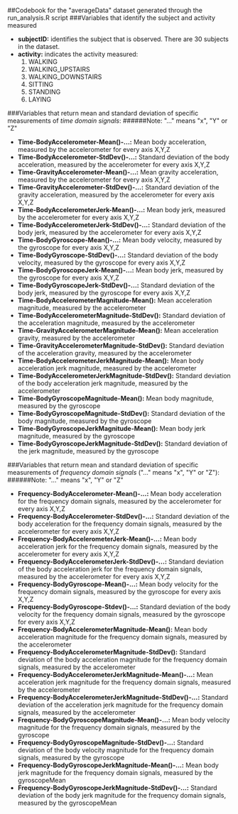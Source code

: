 ##Codebook for the "averageData" dataset generated through the run_analysis.R script
###Variables that identify the subject and activity measured
- **subjectID:** identifies the subject that is observed. There are 30 subjects in the dataset.
- **activity:** indicates the activity measured:
    1. WALKING
    2. WALKING_UPSTAIRS
    3. WALKING_DOWNSTAIRS
    4. SITTING
    5. STANDING
    6. LAYING

###Variables that return mean and standard deviation of specific measurements of *time domain signals*: 
######Note: "..." means "x", "Y" or "Z"
- **Time-BodyAccelerometer-Mean()-...:** Mean body acceleration, measured by the accelerometer for every axis X,Y,Z
- **Time-BodyAccelerometer-StdDev()-...:** Standard deviation of the body acceleration, measured by the accelerometer for every axis X,Y,Z
- **Time-GravityAccelerometer-Mean()-...:** Mean gravity acceleration, measured by the accelerometer for every axis X,Y,Z
- **Time-GravityAccelerometer-StdDev()-...:** Standard deviation of the gravity acceleration, measured by the accelerometer for every axis X,Y,Z
- **Time-BodyAccelerometerJerk-Mean()-...:** Mean body jerk, measured by the accelerometer for every axis X,Y,Z
- **Time-BodyAccelerometerJerk-StdDev()-...:** Standard deviation of the body jerk, measured by the accelerometer for every axis X,Y,Z
- **Time-BodyGyroscope-Mean()-...:** Mean body velocity, measured by the gyroscope for every axis X,Y,Z
- **Time-BodyGyroscope-StdDev()-...:** Standard deviation of the body velocity, measured by the gyroscope for every axis X,Y,Z
- **Time-BodyGyroscopeJerk-Mean()-...:** Mean body jerk, measured by the gyroscope for every axis X,Y,Z
- **Time-BodyGyroscopeJerk-StdDev()-...:** Standard deviation of the body jerk, measured by the gyroscope for every axis X,Y,Z
- **Time-BodyAccelerometerMagnitude-Mean():**  Mean acceleration magnitude, measured by the accelerometer
- **Time-BodyAccelerometerMagnitude-StdDev():**  Standard deviation of the acceleration magnitude, measured by the accelerometer
- **Time-GravityAccelerometerMagnitude-Mean():**  Mean acceleration gravity, measured by the accelerometer
- **Time-GravityAccelerometerMagnitude-StdDev():**  Standard deviation of the acceleration gravity, measured by the accelerometer
- **Time-BodyAccelerometerJerkMagnitude-Mean():**  Mean body acceleration jerk magnitude, measured by the accelerometer
- **Time-BodyAccelerometerJerkMagnitude-StdDev():**  Standard deviation of the body acceleration jerk magnitude, measured by the accelerometer
- **Time-BodyGyroscopeMagnitude-Mean():**  Mean body magnitude, measured by the gyroscope
- **Time-BodyGyroscopeMagnitude-StdDev():**  Standard deviation of the body magnitude, measured by the gyroscope
- **Time-BodyGyroscopeJerkMagnitude-Mean():**  Mean body jerk magnitude, measured by the gyroscope
- **Time-BodyGyroscopeJerkMagnitude-StdDev():**  Standard deviation of the jerk magnitude, measured by the gyroscope

###Variables that return mean and standard deviation of specific measurements of *frequency domain signals* ("..." means "x", "Y" or "Z"):
######Note: "..." means "x", "Y" or "Z"
- **Frequency-BodyAccelerometer-Mean()-...:** Mean body acceleration for the frequency domain signals, measured by the accelerometer for every axis X,Y,Z
- **Frequency-BodyAccelerometer-StdDev()-...:** Standard deviation of the body acceleration for the frequency domain signals, measured by the accelerometer for every axis X,Y,Z
- **Frequency-BodyAccelerometerJerk-Mean()-...:** Mean body acceleration jerk for the frequency domain signals, measured by the accelerometer for every axis X,Y,Z
- **Frequency-BodyAccelerometerJerk-StdDev()-...:** Standard deviation of the body acceleration jerk for the frequency domain signals, measured by the accelerometer for every axis X,Y,Z
- **Frequency-BodyGyroscope-Mean()-...:** Mean body velocity for the frequency domain signals, measured by the gyroscope for every axis X,Y,Z
- **Frequency-BodyGyroscope-Stdev()-...:** Standard deviation of the body velocity for the frequency domain signals, measured by the gyroscope for every axis X,Y,Z
- **Frequency-BodyAccelerometerMagnitude-Mean():**  Mean body acceleration magnitude for the frequency domain signals, measured by the accelerometer
- **Frequency-BodyAccelerometerMagnitude-StdDev():**  Standard deviation of the body acceleration magnitude for the frequency domain signals, measured by the accelerometer
- **Frequency-BodyAccelerometerJerkMagnitude-Mean()-...:** Mean acceleration jerk magnitude for the frequency domain signals, measured by the accelerometer
- **Frequency-BodyAccelerometerJerkMagnitude-StdDev()-...:** Standard deviation of the acceleration jerk magnitude for the frequency domain signals, measured by the accelerometer
- **Frequency-BodyGyroscopeMagnitude-Mean()-...:** Mean body velocity magnitude for the frequency domain signals, measured by the gyroscope
- **Frequency-BodyGyroscopeMagnitude-StdDev()-...:** Standard deviation of the body velocity magnitude for the frequency domain signals, measured by the gyroscope
- **Frequency-BodyGyroscopeJerkMagnitude-Mean()-...:** Mean body jerk magnitude for the frequency domain signals, measured by the gyroscopeMean
- **Frequency-BodyGyroscopeJerkMagnitude-StdDev()-...:** Standard deviation of the body jerk magnitude for the frequency domain signals, measured by the gyroscopeMean
